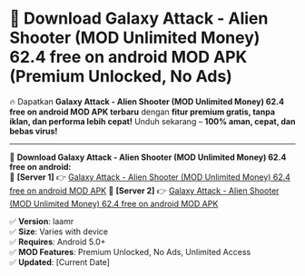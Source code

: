 # 🚀 Download Galaxy Attack - Alien Shooter (MOD Unlimited Money) 62.4 free on android MOD APK (Premium Unlocked, No Ads)  

🔥 Dapatkan **Galaxy Attack - Alien Shooter (MOD Unlimited Money) 62.4 free on android MOD APK terbaru** dengan **fitur premium gratis, tanpa iklan, dan performa lebih cepat!** Unduh sekarang – **100% aman, cepat, dan bebas virus!**  

---


🔽 **Download Galaxy Attack - Alien Shooter (MOD Unlimited Money) 62.4 free on android:**  
🔹 **[Server 1]** 👉 [Galaxy Attack - Alien Shooter (MOD Unlimited Money) 62.4 free on android MOD APK](https://apkcomod.com?title=Galaxy_Attack_-_Alien_Shooter_(MOD_Unlimited_Money)_62.4_free_on_android)  
🔹 **[Server 2]** 👉 [Galaxy Attack - Alien Shooter (MOD Unlimited Money) 62.4 free on android MOD APK](https://apkcomod.com?title=Galaxy_Attack_-_Alien_Shooter_(MOD_Unlimited_Money)_62.4_free_on_android)  


✅ **Version**: laamr  
✅ **Size**: Varies with device  
✅ **Requires**: Android 5.0+  
✅ **MOD Features**: Premium Unlocked, No Ads, Unlimited Access  
✅ **Updated**: [Current Date]  